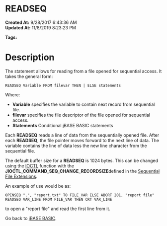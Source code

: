 # READSEQ

**Created At:** 9/28/2017 6:43:36 AM  
**Updated At:** 11/8/2019 8:23:23 PM  

**Tags:**
<badge text='record handling' vertical='middle' />
<badge text='sequential file handling' vertical='middle' />

# Description

The statement allows for reading from a file opened for sequential access. It takes the general form:

```
READSEQ Variable FROM filevar THEN | ELSE statements
```

Where:

- **Variable** specifies the variable to contain next record from sequential file.
- **filevar** specifies the file descriptor of the file opened for sequential access.
- **Statements** Conditional jBASE BASIC statements


Each **READSEQ** reads a line of data from the sequentially opened file. After each **READSEQ**, the file pointer moves forward to the next line of data. The variable contains the line of data less the new line character from the sequential file.

The default buffer size for a **READSEQ** is 1024 bytes. This can be changed using the [IOCTL](276732-ioctl) function with the **JIOCTL\_COMMAND\_SEQ\_CHANGE\_RECORDSIZE**defined in the [Sequential File Extensions](sequential-file-extensions).

An example of use would be as:

```
OPENSEQ ".", "report.txt" TO FILE_VAR ELSE ABORT 201, "report file"
READSEQ VAR_LINE FROM FILE_VAR THEN CRT VAR_LINE
```

to open a "report file" and read the first line from it.

Go back to [jBASE BASIC](263498-jbase-basic).
